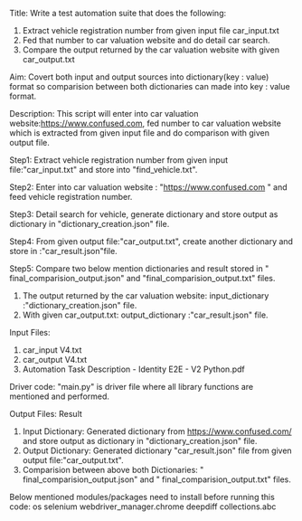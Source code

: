 Title: Write a test automation suite that does the following:
1. Extract vehicle registration number from given input file car_input.txt
2. Fed that number to car valuation website and do detail car search.
2. Compare the output returned by the car valuation website with given car_output.txt

Aim: Covert both input and output sources into dictionary(key : value) format so comparision between both dictionaries can made into key : value format.

Description: This script will enter into car valuation website:https://www.confused.com, fed number to car valuation
website which is extracted from given input file and do comparison with given output file.

Step1: Extract vehicle registration number from given input file:"car_input.txt" and store into "find_vehicle.txt".

Step2: Enter into car valuation website : "https://www.confused.com " and feed vehicle registration number.

Step3: Detail search for vehicle, generate dictionary and store output as dictionary in "dictionary_creation.json" file.

Step4: From given output file:"car_output.txt", create another dictionary and store in :"car_result.json"file.

Step5: Compare two below mention dictionaries and result stored in " final_comparision_output.json" and "final_comparision_output.txt" files.

1. The output returned by the car valuation website: input_dictionary :"dictionary_creation.json" file.
2.  With given car_output.txt: output_dictionary :"car_result.json" file.


Input Files: 
1. car_input V4.txt
2. car_output V4.txt
3. Automation Task Description - Identity E2E - V2 Python.pdf

Driver code: "main.py" is driver file where all library functions are mentioned and performed.

Output Files: Result
1. Input Dictionary: Generated dictionary from https://www.confused.com/ and store output as dictionary in "dictionary_creation.json" file.
2. Output Dictionary: Generated  dictionary "car_result.json" file from given output file:"car_output.txt".
3. Comparision between above both Dictionaries: " final_comparision_output.json" and " final_comparision_output.txt" files.

Below mentioned modules/packages need to install before running this code:
os
selenium
webdriver_manager.chrome
deepdiff
collections.abc


       
